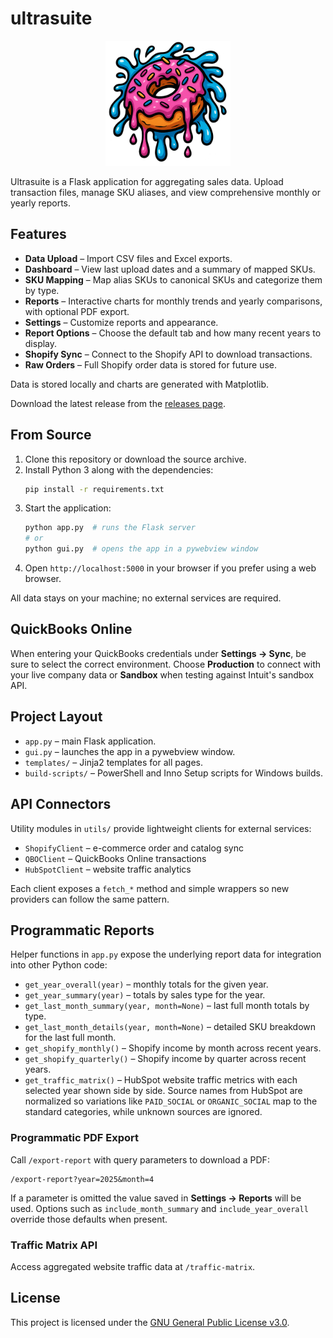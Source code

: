 # ultrasuite

<p align="center">
  <img src="static/ultrasuite-logo.png" alt="ultrasuite logo" width="200">
</p>

Ultrasuite is a Flask application for aggregating sales data. Upload transaction files, manage SKU aliases, and view comprehensive monthly or yearly reports.

## Features

- **Data Upload** – Import CSV files and Excel exports.
- **Dashboard** – View last upload dates and a summary of mapped SKUs.
- **SKU Mapping** – Map alias SKUs to canonical SKUs and categorize them by type.
- **Reports** – Interactive charts for monthly trends and yearly comparisons, with optional PDF export.
- **Settings** – Customize reports and appearance.
- **Report Options** – Choose the default tab and how many recent years to display.
- **Shopify Sync** – Connect to the Shopify API to download transactions.
- **Raw Orders** – Full Shopify order data is stored for future use.

Data is stored locally and charts are generated with Matplotlib.

Download the latest release from the [releases page](https://github.com/alexknuckles/ultrasuite/releases).

## From Source

1. Clone this repository or download the source archive.
2. Install Python 3 along with the dependencies:
   ```bash
   pip install -r requirements.txt
   ```
3. Start the application:
   ```bash
   python app.py  # runs the Flask server
   # or
   python gui.py  # opens the app in a pywebview window
   ```
4. Open `http://localhost:5000` in your browser if you prefer using a web browser.

All data stays on your machine; no external services are required.

## QuickBooks Online

When entering your QuickBooks credentials under **Settings → Sync**, be sure to
select the correct environment. Choose **Production** to connect with your live
company data or **Sandbox** when testing against Intuit's sandbox API.

## Project Layout

- `app.py` – main Flask application.
- `gui.py` – launches the app in a pywebview window.
- `templates/` – Jinja2 templates for all pages.
- `build-scripts/` – PowerShell and Inno Setup scripts for Windows builds.

## API Connectors

Utility modules in `utils/` provide lightweight clients for external services:

- `ShopifyClient` – e-commerce order and catalog sync
- `QBOClient` – QuickBooks Online transactions
- `HubSpotClient` – website traffic analytics

Each client exposes a `fetch_*` method and simple wrappers so new providers can
follow the same pattern.

## Programmatic Reports

Helper functions in `app.py` expose the underlying report data for integration into other Python code:

- `get_year_overall(year)` – monthly totals for the given year.
- `get_year_summary(year)` – totals by sales type for the year.
- `get_last_month_summary(year, month=None)` – last full month totals by type.
- `get_last_month_details(year, month=None)` – detailed SKU breakdown for the last full month.
- `get_shopify_monthly()` – Shopify income by month across recent years.
- `get_shopify_quarterly()` – Shopify income by quarter across recent years.
- `get_traffic_matrix()` – HubSpot website traffic metrics with each selected year shown side by side.
  Source names from HubSpot are normalized so variations like `PAID_SOCIAL` or
  `ORGANIC_SOCIAL` map to the standard categories, while unknown sources are
  ignored.

### Programmatic PDF Export

Call `/export-report` with query parameters to download a PDF:

```
/export-report?year=2025&month=4
```

If a parameter is omitted the value saved in **Settings → Reports** will be used.
Options such as `include_month_summary` and `include_year_overall` override those
defaults when present.

### Traffic Matrix API

Access aggregated website traffic data at `/traffic-matrix`.

## License

This project is licensed under the [GNU General Public License v3.0](LICENSE).
